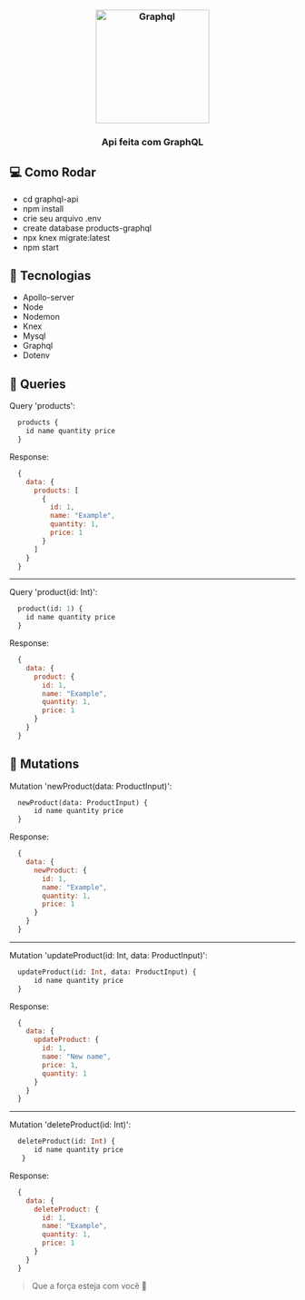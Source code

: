 <h3 align="center"><img src="https://user-images.githubusercontent.com/58083563/83713394-597f1b80-a5fe-11ea-8e6f-e5bca3ade2c3.png" alt="Graphql" width="200" />
</h3>

<h3 align="center">Api feita com GraphQL</h3>

## :computer: Como Rodar
- cd graphql-api
- npm install
- crie seu arquivo .env
- create database products-graphql
- npx knex migrate:latest
- npm start

## :hammer: Tecnologias
- Apollo-server
- Node
- Nodemon
- Knex
- Mysql
- Graphql
- Dotenv

## :book: Queries

Query 'products':

```graphql
  products {
    id name quantity price
  }
```

Response:

```javascript
  {
    data: {
      products: [
        {
          id: 1,
          name: "Example",
          quantity: 1,
          price: 1
        }
      ]
    }
  }
```
<hr>
Query 'product(id: Int)':

```graphql
  product(id: 1) {
    id name quantity price
  }
```
Response:

```javascript
  {
    data: {
      product: {
        id: 1,
        name: "Example",
        quantity: 1,
        price: 1
      }
    }
  }
```

## :notebook: Mutations

Mutation 'newProduct(data: ProductInput)':

```graphql
  newProduct(data: ProductInput) {
      id name quantity price
  }
```

Response:

```javascript
  {
    data: {
      newProduct: {
        id: 1,
        name: "Example",
        quantity: 1,
        price: 1
      }
    }
  }
```
<hr>
Mutation 'updateProduct(id: Int, data: ProductInput)':

```graphql
  updateProduct(id: Int, data: ProductInput) {
      id name quantity price
  }
```

Response:

```javascript
  {
    data: {
      updateProduct: {
        id: 1,
        name: "New name",
        price: 1,
        quantity: 1
      }
    }
  }
```
<hr>
Mutation 'deleteProduct(id: Int)':

```graphql
  deleteProduct(id: Int) {
      id name quantity price
   }
```

Response:

```javascript
  {
    data: {
      deleteProduct: {
        id: 1,
        name: "Example",
        quantity: 1,
        price: 1
      }
    }
  }
```

> Que a força esteja com você :muscle:
